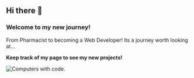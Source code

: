 ## Hi there 👋

### Welcome to my new journey! 

From Pharmacist to becoming a Web Developer! Its a journey worth looking at...

**Keep track of my page to see my new projects!**


<picture>
    <img alt="Computers with code." src="https://cdn.pixabay.com/photo/2016/04/04/14/12/monitor-1307227_960_720.jpg">
</picture>

<!--
**jiteshpabari/jiteshpabari** is a ✨ _special_ ✨ repository because its `README.md` (this file) appears on your GitHub profile.

Here are some ideas to get you started:

- 🔭 I’m currently working on ...
- 🌱 I’m currently learning ...
- 👯 I’m looking to collaborate on ...
- 🤔 I’m looking for help with ...
- 💬 Ask me about ...
- 📫 How to reach me: ...
- 😄 Pronouns: ...
- ⚡ Fun fact: ...
-->
